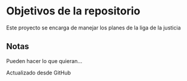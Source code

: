 # Objetivos de la repositorio

Este proyecto se encarga de manejar los planes de la liga de la justicia


## Notas
Pueden hacer lo que quieran...

Actualizado desde GitHub
